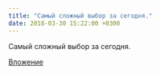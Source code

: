```yaml
---
title: "Самый сложный выбор за сегодня."
date: 2018-03-30 15:22:00 +0300
---
```


Самый сложный выбор за сегодня.

[Вложение](/assets/vk_photos/3/ak-PCcHBSAI.jpg)
